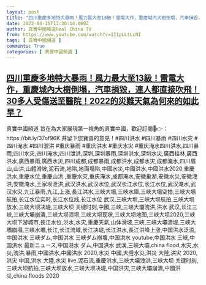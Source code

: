 ```yaml
---
layout: post
title: "四川重慶多地特大暴雨！風力最大至13級！雷電大作，重慶城內大樹倒塌，汽車損毀，連人都直接吹飛！30多人受傷送至醫院！2022的災難天氣為何來的如此早？"
date: 2022-04-15T13:30:14.000Z
author: 真實中國頻道Real China TV
from: https://www.youtube.com/watch?v=1I1pLLtLcNI
tags: [ 真實中國頻道 ]
comments: True
categories: [ 真實中國頻道 ]
---
```

<!--1650029414000-->
[四川重慶多地特大暴雨！風力最大至13級！雷電大作，重慶城內大樹倒塌，汽車損毀，連人都直接吹飛！30多人受傷送至醫院！2022的災難天氣為何來的如此早？](https://www.youtube.com/watch?v=1I1pLLtLcNI)
------

<div>
真實中國頻道 旨在為大家展現第一視角的真實中國，歡迎訂閱💖👉：https://bit.ly/37of96K  并留下您寶貴的意見！#四川洪水 #四川暴雨 #四川水灾 #四川淹水 #四川泄洪  #重庆暴雨 #重庆洪水 #重庆水灾 #重庆淹水四川洪水,四川暴雨,四川水灾,四川淹水,四川泄洪,深圳,深圳暴雨,深圳洪水,深圳水災,廣西桂林,廣西洪水,廣西暴雨,廣西水災,四川成都,成都暴雨,成都洪水,成都水灾,成都淹水,四川眉山,山洪,山體滑坡,泥石流,地陷,地面塌陷,中國水災,中國洪水,中國洪水2020,重慶洪水,重慶水位,重慶山洪 ,重慶水灾,重庆淹水,成都淹水,安徽巢湖,安徽水災,安徽洩洪,安徽淹水,王家坝泄洪,武汉洪水,武汉水位,武汉长江水位,长江水位,武汉淹水,武汉水灾,九江暴雨,九江,上涨,長江洪水,三峽大壩,三峽水庫,三峽大壩空拍,三峽大壩航拍,长江水位实时,长江水位线,长江水位 武汉,三峡大坝,三峡大坝航拍,三峡大坝放水,三峡大坝决堤,三峡大坝 关键时刻,中國,三峡,三峽大壩洩洪,洪水 武汉,长江三峡,三峽大壩崩潰,三峡大坝溃坝,三峡大坝现状,三峡大坝地图,三峡大坝2020,三峡大坝下游城市,長江水位,洪水,水灾,重慶天氣,山体滑坡,三峽,三峽大壩潰堤,三峽大壩崩塌,三峽水壩,长江,长江流域,长江决堤,长江洪水,長江洪峰上涨,中国洪水泛滥,中国洪水 三峡ダム,中国洪水 三峡ダム崩壊,中国洪水 youtube,中国洪水 三峡,中国洪水 最新ニュース,中国洪水 ダム,中国洪水 武漢,三峽大壩,china flood,水灾,水災,洩洪,暴雨,中國洪水,中國洪水 2020,水災 中國,大陸水災,洪災 大陸,洪灾 2020,洪灾 中国,洪水 大陸,水災 live,泥石流,重慶洪水,三峽大壩洩洪,三峡大坝 关键时刻,三峡大坝航拍,三峡大坝放水,三峡大坝决堤,中国洪灾,三峽大壩崩潰,中國洪災,china floods 2020
</div>

